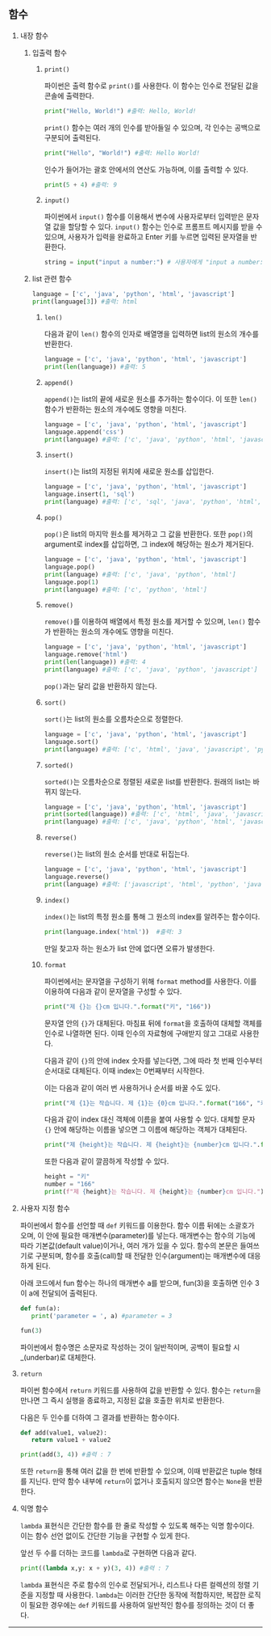 ## 함수

1. 내장 함수

   1. 입출력 함수

      1. `print()`

         파이썬은 출력 함수로 `print()`를 사용한다. 이 함수는 인수로 전달된 값을 콘솔에 출력한다.

         ```python
         print("Hello, World!") #출력: Hello, World!
         ```

         `print()` 함수는 여러 개의 인수를 받아들일 수 있으며, 각 인수는 공백으로 구분되어 출력된다.

         ```python
         print("Hello", "World!") #출력: Hello World!
         ```

         인수가 들어가는 괄호 안에서의 연산도 가능하며, 이를 출력할 수 있다.

         ```python
         print(5 + 4) #출력: 9
         ```

      2. `input()`

         파이썬에서 `input()` 함수를 이용해서 변수에 사용자로부터 입력받은 문자열 값을 할당할 수 있다. `input()` 함수는 인수로 프롬프트 메시지를 받을 수 있으며, 사용자가 입력을 완료하고 Enter 키를 누르면 입력된 문자열을 반환한다.

         ```python
         string = input("input a number:") # 사용자에게 "input a number:" 메시지를 출력하고 입력을 기다림
         ```

   2. list 관련 함수

      ```python
      language = ['c', 'java', 'python', 'html', 'javascript']
      print(language[3]) #출력: html
      ```

      1. `len()`

         다음과 같이 `len()` 함수의 인자로 배열명을 입력하면 list의 원소의 개수를 반환한다.

         ```python
         language = ['c', 'java', 'python', 'html', 'javascript']
         print(len(language)) #출력: 5
         ```

      2. `append()`

         `append()`는 list의 끝에 새로운 원소를 추가하는 함수이다. 이 또한 `len()` 함수가 반환하는 원소의 개수에도 영향을 미친다.

         ```python
         language = ['c', 'java', 'python', 'html', 'javascript']
         language.append('css')
         print(language) #출력: ['c', 'java', 'python', 'html', 'javascript', 'css']
         ```

      3. `insert()`

         `insert()`는 list의 지정된 위치에 새로운 원소를 삽입한다.

         ```python
         language = ['c', 'java', 'python', 'html', 'javascript']
         language.insert(1, 'sql')
         print(language) #출력: ['c', 'sql', 'java', 'python', 'html', 'javascript']
         ```

      4. `pop()`

         `pop()`은 list의 마지막 원소를 제거하고 그 값을 반환한다. 또한 `pop()`의 argument로 index를 삽입하면, 그 index에 해당하는 원소가 제거된다.

         ```python
         language = ['c', 'java', 'python', 'html', 'javascript']
         language.pop()
         print(language) #출력: ['c', 'java', 'python', 'html']
         language.pop(1)
         print(language) #출력: ['c', 'python', 'html']
         ```

      5. `remove()`

         `remove()`를 이용하여 배열에서 특정 원소를 제거할 수 있으며, `len()` 함수가 반환하는 원소의 개수에도 영향을 미친다.

         ```python
         language = ['c', 'java', 'python', 'html', 'javascript']
         language.remove('html')
         print(len(language)) #출력: 4
         print(language) #출력: ['c', 'java', 'python', 'javascript']
         ```

         `pop()`과는 달리 값을 반환하지 않는다.

      6. `sort()`

         `sort()`는 list의 원소를 오름차순으로 정렬한다.

         ```python
         language = ['c', 'java', 'python', 'html', 'javascript']
         language.sort()
         print(language) #출력: ['c', 'html', 'java', 'javascript', 'python']
         ```

      7. `sorted()`

         `sorted()`는 오름차순으로 정렬된 새로운 list를 반환한다. 원래의 list는 바뀌지 않는다.

         ```python
         language = ['c', 'java', 'python', 'html', 'javascript']
         print(sorted(language)) #출력: ['c', 'html', 'java', 'javascript', 'python']
         print(language) #출력: ['c', 'java', 'python', 'html', 'javascript']
         ```

      8. `reverse()`

         `reverse()`는 list의 원소 순서를 반대로 뒤집는다.

         ```python
         language = ['c', 'java', 'python', 'html', 'javascript']
         language.reverse()
         print(language) #출력: ['javascript', 'html', 'python', 'java', 'c']
         ```

      9. `index()`

         `index()`는 list의 특정 원소를 통해 그 원소의 index를 알려주는 함수이다.

         ```python
         print(language.index('html'))  #출력: 3
         ```

         만일 찾고자 하는 원소가 list 안에 없다면 오류가 발생한다.

      10. `format`

          파이썬에서는 문자열을 구성하기 위해 `format` method를 사용한다. 이를 이용하여 다음과 같이 문자열을 구성할 수 있다.

          ```python
          print("제 {}는 {}cm 입니다.".format("키", "166"))
          ```

          문자열 안의 `{}`가 대체된다. 마침표 뒤에 `format`을 호출하여 대체할 객체를 인수로 나열하면 된다. 이때 인수의 자료형에 구애받지 않고 그대로 사용한다.

          다음과 같이 `{}`의 안에 index 숫자를 넣는다면, 그에 따라 첫 번째 인수부터 순서대로 대체된다. 이때 index는 0번째부터 시작한다.

          이는 다음과 같이 여러 번 사용하거나 순서를 바꿀 수도 있다.

          ```python
          print("제 {1}는 작습니다. 제 {1}는 {0}cm 입니다.".format("166", "키"))
          ```

          다음과 같이 index 대신 객체에 이름을 붙여 사용할 수 있다. 대체할 문자 `{}` 안에 해당하는 이름을 넣으면 그 이름에 해당하는 객체가 대체된다.

          ```python
          print("제 {height}는 작습니다. 제 {height}는 {number}cm 입니다.".format(height="키", number="166"))
          ```

          또한 다음과 같이 깔끔하게 작성할 수 있다.

          ```python
          height = "키"
          number = "166"
          print(f"제 {height}는 작습니다. 제 {height}는 {number}cm 입니다.")
          ```

2. 사용자 지정 함수

   파이썬에서 함수를 선언할 때 `def` 키워드를 이용한다. 함수 이름 뒤에는 소괄호가 오며, 이 안에 필요한 매개변수(parameter)를 넣는다. 매개변수는 함수의 기능에 따라 기본값(default value)이거나, 여러 개가 있을 수 있다. 함수의 본문은 들여쓰기로 구분되며, 함수를 호출(call)할 때 전달한 인수(argument)는 매개변수에 대응하게 된다.

   아래 코드에서 fun 함수는 하나의 매개변수 a를 받으며, fun(3)을 호출하면 인수 3이 a에 전달되어 출력된다.

   ```python
   def fun(a):
      print('parameter = ', a) #parameter = 3

   fun(3)
   ```

   파이썬에서 함수명은 소문자로 작성하는 것이 일반적이며, 공백이 필요할 시 \_(underbar)로 대체한다.

3. `return`

   파이썬 함수에서 `return` 키워드를 사용하여 값을 반환할 수 있다. 함수는 `return`을 만나면 그 즉시 실행을 종료하고, 지정된 값을 호출한 위치로 반환한다.

   다음은 두 인수를 더하여 그 결과를 반환하는 함수이다.

   ```python
   def add(value1, value2):
      return value1 + value2

   print(add(3, 4)) #출력 : 7
   ```

   또한 `return`을 통해 여러 값을 한 번에 반환할 수 있으며, 이때 반환값은 tuple 형태를 지닌다. 만약 함수 내부에 `return`이 없거나 호출되지 않으면 함수는 `None`을 반환한다.

4. 익명 함수

   `lambda` 표현식은 간단한 함수를 한 줄로 작성할 수 있도록 해주는 익명 함수이다. 이는 함수 선언 없이도 간단한 기능을 구현할 수 있게 한다.

   앞선 두 수를 더하는 코드를 `lambda`로 구현하면 다음과 같다.

   ```python
   print((lambda x,y: x + y)(3, 4)) #출력 : 7
   ```

   `lambda` 표현식은 주로 함수의 인수로 전달되거나, 리스트나 다른 컬렉션의 정렬 기준을 지정할 때 사용한다. `lambda`는 이러한 간단한 동작에 적합하지만, 복잡한 로직이 필요한 경우에는 `def` 키워드를 사용하여 일반적인 함수를 정의하는 것이 더 좋다.

---
